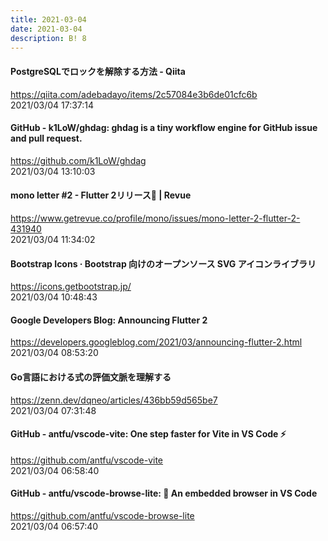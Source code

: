 ```yaml
---
title: 2021-03-04
date: 2021-03-04
description: B! 8
---
```


#### PostgreSQLでロックを解除する方法 - Qiita
https://qiita.com/adebadayo/items/2c57084e3b6de01cfc6b<br>
2021/03/04 17:37:14<br>


#### GitHub - k1LoW/ghdag: ghdag is a tiny workflow engine for GitHub issue and pull request.
https://github.com/k1LoW/ghdag<br>
2021/03/04 13:10:03<br>


#### mono letter #2 - Flutter 2リリース🎯 | Revue
https://www.getrevue.co/profile/mono/issues/mono-letter-2-flutter-2-431940<br>
2021/03/04 11:34:02<br>


#### Bootstrap Icons · Bootstrap 向けのオープンソース SVG アイコンライブラリ
https://icons.getbootstrap.jp/<br>
2021/03/04 10:48:43<br>


#### Google Developers Blog: Announcing Flutter 2
https://developers.googleblog.com/2021/03/announcing-flutter-2.html<br>
2021/03/04 08:53:20<br>


#### Go言語における式の評価文脈を理解する
https://zenn.dev/dqneo/articles/436bb59d565be7<br>
2021/03/04 07:31:48<br>


#### GitHub - antfu/vscode-vite: One step faster for Vite in VS Code ⚡️
https://github.com/antfu/vscode-vite<br>
2021/03/04 06:58:40<br>


#### GitHub - antfu/vscode-browse-lite: 🚀 An embedded browser in VS Code
https://github.com/antfu/vscode-browse-lite<br>
2021/03/04 06:57:40<br>


